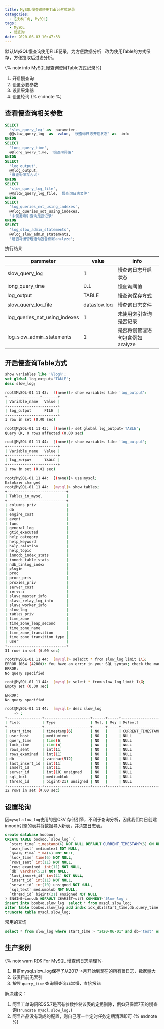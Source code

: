 ```yaml
---
title: MySQL慢查询使用Table方式记录
categories:
  - [技术广角, MySQL]
tags:
  - MySQL
  - 慢查询
date: 2020-06-03 10:47:33
---
```


默认MySQL慢查询使用FILE记录，为方便数据分析，改为使用Table的方式保存，方便拉取后过滤分析。

{% note info MySQL慢查询使用Table方式记录%}

1. 开启慢查询
2. 设置必要参数
3. 设置采集器
4. 设置轮询
   {% endnote %}

## 查看慢查询相关参数

```sql
SELECT
  'slow_query_log' as  parameter,
  @@slow_query_log  as  value, '慢查询日志开启状态' as  info
UNION
SELECT
  'long_query_time',
  @@long_query_time, '慢查询阈值'
UNION
SELECT
  'log_output',
  @@log_output,
  '慢查询保存方式'
UNION
SELECT
  'slow_query_log_file',
  @@slow_query_log_file, '慢查询日志文件'
UNION
SELECT
  'log_queries_not_using_indexes',
  @@log_queries_not_using_indexes,
  '未使用索引查询是否记录'
UNION
SELECT
  'log_slow_admin_statements',
  @@log_slow_admin_statements,
  '是否将慢管理语句包含例如analyze';
```

执行结果

| parameter                     | value        | info                            |
| ----------------------------- | ------------ | ------------------------------- |
| slow_query_log                | 1            | 慢查询日志开启状态              |
| long_query_time               | 0.1          | 慢查询阈值                      |
| log_output                    | TABLE        | 慢查询保存方式                  |
| slow_query_log_file           | dataslow.log | 慢查询日志文件                  |
| log_queries_not_using_indexes | 1            | 未使用索引查询是否记录          |
| log_slow_admin_statements     | 1            | 是否将慢管理语句包含例如analyze |

## 开启慢查询Table方式

```sql
show variables like '%log%';
set global log_output='TABLE';
desc slow_log;

```

```bash
root@MySQL-01 11:43:  [(none)]> show variables like 'log_output';
+---------------+-------+
| Variable_name | Value |
+---------------+-------+
| log_output    | FILE  |
+---------------+-------+
1 row in set (0.00 sec)

root@MySQL-01 11:43:  [(none)]> set global log_output='TABLE';
Query OK, 0 rows affected (0.00 sec)

root@MySQL-01 11:44:  [(none)]> show variables like 'log_output';
+---------------+-------+
| Variable_name | Value |
+---------------+-------+
| log_output    | TABLE |
+---------------+-------+
1 row in set (0.01 sec)

root@MySQL-01 11:44:  [(none)]> use mysql;
Database changed
root@MySQL-01 11:44:  [mysql]> show tables;
+---------------------------+
| Tables_in_mysql           |
+---------------------------+
| columns_priv              |
| db                        |
| engine_cost               |
| event                     |
| func                      |
| general_log               |
| gtid_executed             |
| help_category             |
| help_keyword              |
| help_relation             |
| help_topic                |
| innodb_index_stats        |
| innodb_table_stats        |
| ndb_binlog_index          |
| plugin                    |
| proc                      |
| procs_priv                |
| proxies_priv              |
| server_cost               |
| servers                   |
| slave_master_info         |
| slave_relay_log_info      |
| slave_worker_info         |
| slow_log                  |
| tables_priv               |
| time_zone                 |
| time_zone_leap_second     |
| time_zone_name            |
| time_zone_transition      |
| time_zone_transition_type |
| user                      |
+---------------------------+
31 rows in set (0.00 sec)

root@MySQL-01 11:44:  [mysql]> seledct * from slow_log limit 1\G;
ERROR 1064 (42000): You have an error in your SQL syntax; check the manual that corresponds to your MySQL server version for the right syntax to use near 'seledct * from slow_log limit 1' at line 1
ERROR:
No query specified

root@MySQL-01 11:44:  [mysql]> select * from slow_log limit 1\G;
Empty set (0.00 sec)

ERROR:
No query specified

root@MySQL-01 11:44:  [mysql]> desc slow_log
    -> ;
+----------------+---------------------+------+-----+----------------------+--------------------------------+
| Field          | Type                | Null | Key | Default              | Extra                          |
+----------------+---------------------+------+-----+----------------------+--------------------------------+
| start_time     | timestamp(6)        | NO   |     | CURRENT_TIMESTAMP(6) | on update CURRENT_TIMESTAMP(6) |
| user_host      | mediumtext          | NO   |     | NULL                 |                                |
| query_time     | time(6)             | NO   |     | NULL                 |                                |
| lock_time      | time(6)             | NO   |     | NULL                 |                                |
| rows_sent      | int(11)             | NO   |     | NULL                 |                                |
| rows_examined  | int(11)             | NO   |     | NULL                 |                                |
| db             | varchar(512)        | NO   |     | NULL                 |                                |
| last_insert_id | int(11)             | NO   |     | NULL                 |                                |
| insert_id      | int(11)             | NO   |     | NULL                 |                                |
| server_id      | int(10) unsigned    | NO   |     | NULL                 |                                |
| sql_text       | mediumblob          | NO   |     | NULL                 |                                |
| thread_id      | bigint(21) unsigned | NO   |     | NULL                 |                                |
+----------------+---------------------+------+-----+----------------------+--------------------------------+
12 rows in set (0.00 sec)
```

## 设置轮询

因`mysql.slow_log`使用的是CSV 存储引擎，不利于查询分析，因此我们每日创建innodb引擎的表并将数据导入新表，并清空日志表。

```sql
create database booboo;
CREATE TABLE booboo.`slow_log` (
  `start_time` timestamp(6) NOT NULL DEFAULT CURRENT_TIMESTAMP(6) ON UPDATE CURRENT_TIMESTAMP(6),
  `user_host` mediumtext NOT NULL,
  `query_time` time(6) NOT NULL,
  `lock_time` time(6) NOT NULL,
  `rows_sent` int(11) NOT NULL,
  `rows_examined` int(11) NOT NULL,
  `db` varchar(512) NOT NULL,
  `last_insert_id` int(11) NOT NULL,
  `insert_id` int(11) NOT NULL,
  `server_id` int(10) unsigned NOT NULL,
  `sql_text` mediumblob NOT NULL,
  `thread_id` bigint(21) unsigned NOT NULL
) ENGINE=innodb DEFAULT CHARSET=utf8 COMMENT='Slow log';
insert into booboo.slow_log  select * from mysql.slow_log;
alter table booboo.slow_log add index idx_dba(start_time,db,query_time);
truncate table mysql.slow_log;
```

常用的查询

```sql
select * from slow_log where start_time > "2020-06-01" and db='test' order by query_time desc;
```

## 生产案例

{% note warn RDS For MySQL 慢查询日志清理%}

1. 目前mysql.slow_log保存了从2017-4月开始到现在的所有慢日志，数据量大
2. 该表目前无索引
3. 按照 `query_time` 查询慢查询非常慢，直接报错

解决建议：

1. 阿里工单询问RDS5.7是否有参数控制该表的定期删除，例如只保留7天的慢查询(`truncate mysql.slow_log;`)
2. 阿里产品没有现成的配置，则自己写一个定时任务定期清理即可
   {% endnote %}
